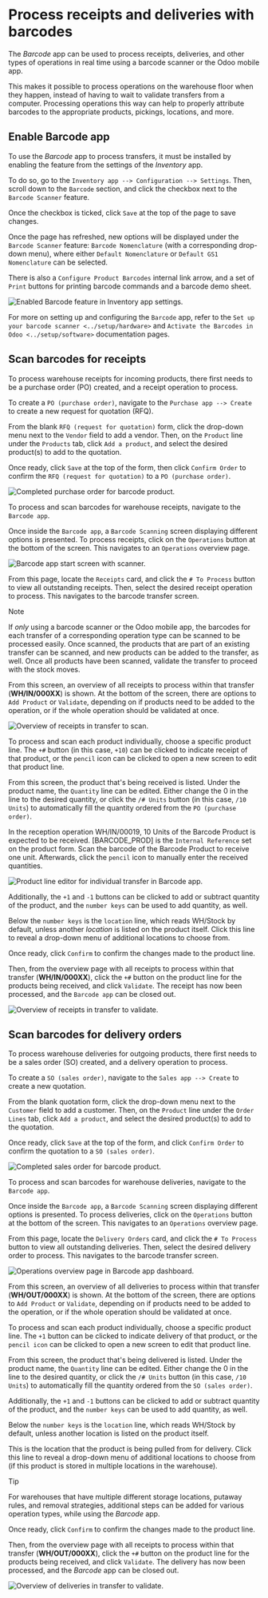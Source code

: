 # Process receipts and deliveries with barcodes

<div id="barcode/operations/intro">

The *Barcode* app can be used to process receipts, deliveries, and other
types of operations in real time using a barcode scanner or the Odoo
mobile app.

</div>

This makes it possible to process operations on the warehouse floor when
they happen, instead of having to wait to validate transfers from a
computer. Processing operations this way can help to properly attribute
barcodes to the appropriate products, pickings, locations, and more.

## Enable Barcode app

To use the *Barcode* app to process transfers, it must be installed by
enabling the feature from the settings of the *Inventory* app.

To do so, go to the `Inventory app --> Configuration --> Settings`.
Then, scroll down to the `Barcode` section, and click the checkbox next
to the `Barcode Scanner` feature.

Once the checkbox is ticked, click `Save` at the top of the page to save
changes.

Once the page has refreshed, new options will be displayed under the
`Barcode Scanner` feature: `Barcode Nomenclature` (with a corresponding
drop-down menu), where either `Default Nomenclature` or
`Default GS1 Nomenclature` can be selected.

There is also a `Configure Product Barcodes` internal link arrow, and a
set of `Print` buttons for printing barcode commands and a barcode demo
sheet.

<img src="receipts_deliveries/receipts-deliveries-barcode-setting.png"
class="align-center"
alt="Enabled Barcode feature in Inventory app settings." />

For more on setting up and configuring the `Barcode` app, refer to the
`Set up your
barcode scanner <../setup/hardware>` and
`Activate the Barcodes in Odoo <../setup/software>` documentation pages.

## Scan barcodes for receipts

To process warehouse receipts for incoming products, there first needs
to be a purchase order (PO) created, and a receipt operation to process.

To create a `PO (purchase order)`, navigate to the
`Purchase app --> Create` to create a new request for quotation (RFQ).

From the blank `RFQ (request for quotation)` form, click the drop-down
menu next to the `Vendor` field to add a vendor. Then, on the `Product`
line under the `Products` tab, click `Add a product`, and select the
desired product(s) to add to the quotation.

Once ready, click `Save` at the top of the form, then click
`Confirm Order` to confirm the `RFQ (request for quotation)` to a
`PO (purchase order)`.

<img src="receipts_deliveries/receipts-deliveries-purchase-order.png"
class="align-center"
alt="Completed purchase order for barcode product." />

To process and scan barcodes for warehouse receipts, navigate to the
`Barcode app`.

Once inside the `Barcode app`, a `Barcode Scanning` screen displaying
different options is presented. To process receipts, click on the
`Operations` button at the bottom of the screen. This navigates to an
`Operations` overview page.

<img src="receipts_deliveries/receipts-deliveries-barcode-scanner.png"
class="align-center" alt="Barcode app start screen with scanner." />

From this page, locate the `Receipts` card, and click the `# To Process`
button to view all outstanding receipts. Then, select the desired
receipt operation to process. This navigates to the barcode transfer
screen.

> [!NOTE]
> If *only* using a barcode scanner or the Odoo mobile app, the barcodes
> for each transfer of a corresponding operation type can be scanned to
> be processed easily. Once scanned, the products that are part of an
> existing transfer can be scanned, and new products can be added to the
> transfer, as well. Once all products have been scanned, validate the
> transfer to proceed with the stock moves.

From this screen, an overview of all receipts to process within that
transfer (**WH/IN/000XX**) is shown. At the bottom of the screen, there
are options to `Add Product` or `Validate`, depending on if products
need to be added to the operation, or if the whole operation should be
validated at once.

<img src="receipts_deliveries/receipts-deliveries-scanner-overview.png"
class="align-center" alt="Overview of receipts in transfer to scan." />

To process and scan each product individually, choose a specific product
line. The `+#` button (in this case, `+10`) can be clicked to indicate
receipt of that product, or the `pencil` icon can be clicked to open a
new screen to edit that product line.

From this screen, the product that's being received is listed. Under the
product name, the `Quantity` line can be edited. Either change the
<span class="title-ref">0</span> in the line to the desired quantity, or
click the `/# Units` button (in this case, `/10 Units`) to automatically
fill the quantity ordered from the `PO (purchase order)`.

<div class="example">

In the reception operation <span class="title-ref">WH/IN/00019</span>,
<span class="title-ref">10 Units</span> of the
<span class="title-ref">Barcode Product</span> is expected to be
received. <span class="title-ref">\[BARCODE_PROD\]</span> is the
`Internal Reference` set on the product form. Scan the barcode of the
<span class="title-ref">Barcode Product</span> to receive one unit.
Afterwards, click the `pencil` icon to manually enter the received
quantities.

<img
src="receipts_deliveries/receipts-deliveries-product-line-editor.png"
class="align-center"
alt="Product line editor for individual transfer in Barcode app." />

</div>

Additionally, the `+1` and `-1` buttons can be clicked to add or
subtract quantity of the product, and the `number keys` can be used to
add quantity, as well.

Below the `number keys` is the `location` line, which reads
<span class="title-ref">WH/Stock</span> by default, unless another
*location* is listed on the product itself. Click this line to reveal a
drop-down menu of additional locations to choose from.

Once ready, click `Confirm` to confirm the changes made to the product
line.

Then, from the overview page with all receipts to process within that
transfer (**WH/IN/000XX**), click the `+#` button on the product line
for the products being received, and click `Validate`. The receipt has
now been processed, and the `Barcode app` can be closed out.

<img src="receipts_deliveries/receipts-deliveries-validate-transfer.png"
class="align-center"
alt="Overview of receipts in transfer to validate." />

## Scan barcodes for delivery orders

To process warehouse deliveries for outgoing products, there first needs
to be a sales order (SO) created, and a delivery operation to process.

To create a `SO (sales order)`, navigate to the `Sales app --> Create`
to create a new quotation.

From the blank quotation form, click the drop-down menu next to the
`Customer` field to add a customer. Then, on the `Product` line under
the `Order Lines` tab, click `Add a product`, and select the desired
product(s) to add to the quotation.

Once ready, click `Save` at the top of the form, and click
`Confirm Order` to confirm the quotation to a `SO (sales order)`.

<img src="receipts_deliveries/receipts-deliveries-sales-order.png"
class="align-center" alt="Completed sales order for barcode product." />

To process and scan barcodes for warehouse deliveries, navigate to the
`Barcode app`.

Once inside the `Barcode app`, a `Barcode Scanning` screen displaying
different options is presented. To process deliveries, click on the
`Operations` button at the bottom of the screen. This navigates to an
`Operations` overview page.

From this page, locate the `Delivery Orders` card, and click the
`# To Process` button to view all outstanding deliveries. Then, select
the desired delivery order to process. This navigates to the barcode
transfer screen.

<img src="receipts_deliveries/receipts-deliveries-operations-page.png"
class="align-center"
alt="Operations overview page in Barcode app dashboard." />

From this screen, an overview of all deliveries to process within that
transfer (**WH/OUT/000XX**) is shown. At the bottom of the screen, there
are options to `Add Product` or `Validate`, depending on if products
need to be added to the operation, or if the whole operation should be
validated at once.

To process and scan each product individually, choose a specific product
line. The `+1` button can be clicked to indicate delivery of that
product, or the `pencil icon` can be clicked to open a new screen to
edit that product line.

From this screen, the product that's being delivered is listed. Under
the product name, the `Quantity` line can be edited. Either change the
<span class="title-ref">0</span> in the line to the desired quantity, or
click the `/# Units` button (in this case, `/10 Units`) to automatically
fill the quantity ordered from the `SO (sales order)`.

Additionally, the `+1` and `-1` buttons can be clicked to add or
subtract quantity of the product, and the `number keys` can be used to
add quantity, as well.

Below the `number keys` is the `location` line, which reads
<span class="title-ref">WH/Stock</span> by default, unless another
location is listed on the product itself.

This is the location that the product is being pulled from for delivery.
Click this line to reveal a drop-down menu of additional locations to
choose from (if this product is stored in multiple locations in the
warehouse).

> [!TIP]
> For warehouses that have multiple different storage locations, putaway
> rules, and removal strategies, additional steps can be added for
> various operation types, while using the *Barcode* app.

Once ready, click `Confirm` to confirm the changes made to the product
line.

Then, from the overview page with all receipts to process within that
transfer (**WH/OUT/000XX**), click the `+#` button on the product line
for the products being received, and click `Validate`. The delivery has
now been processed, and the *Barcode* app can be closed out.

<img src="receipts_deliveries/receipts-deliveries-validate-delivery.png"
class="align-center"
alt="Overview of deliveries in transfer to validate." />
